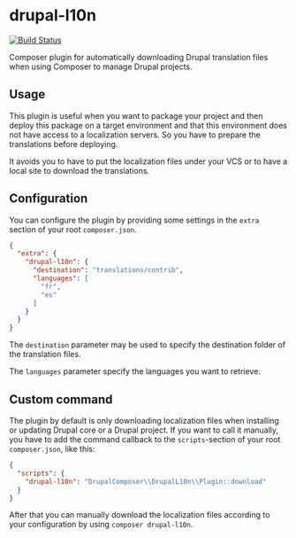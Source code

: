 # drupal-l10n

[![Build Status](https://travis-ci.org/FlorentTorregrosa/drupal-l10n.svg?branch=master)](https://travis-ci.org/FlorentTorregrosa/drupal-l10n)

Composer plugin for automatically downloading Drupal translation files when 
using Composer to manage Drupal projects.

## Usage

This plugin is useful when you want to package your project and then deploy this
package on a target environment and that this environment does not have access
to a localization servers. So you have to prepare the translations before
deploying.

It avoids you to have to put the localization files under your VCS or to have a
local site to download the translations.

## Configuration

You can configure the plugin by providing some settings in the `extra` section
of your root `composer.json`.

```json
{
  "extra": {
    "drupal-l10n": {
      "destination": "translations/contrib",
      "languages": [
        "fr",
        "es"
      ]
    }
  }
}
```

The `destination` parameter may be used to specify the destination folder of the
translation files.

The `languages` parameter specify the languages you want to retrieve.


## Custom command

The plugin by default is only downloading localization files when installing or
updating Drupal core or a Drupal project. If you want to call it manually, you
have to add the command callback to the `scripts`-section of your root
`composer.json`, like this:

```json
{
  "scripts": {
    "drupal-l10n": "DrupalComposer\\DrupalL10n\\Plugin::download"
  }
}
```

After that you can manually download the localization files according to your
configuration by using `composer drupal-l10n`.
